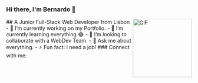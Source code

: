 ### Hi there, I'm Bernardo 👋
<img align="right" alt="GIF" height="160px" src="https://media.giphy.com/media/du3J3cXyzhj75IOgvA/giphy.gif" />
## A Junior Full-Stack Web Developer from Lisbon
- 🔭 I’m currently working on my Portfolio.
- 🌱 I’m currently learning everything 😂
- 👯 I’m looking to collaborate with a WebDev Team. 
- 💬 Ask me about everything.
- ⚡ Fun fact: I need a job!
### Connect with me:

